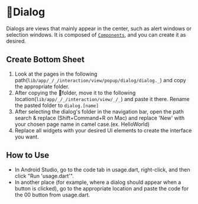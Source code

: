 # Dialog

Dialogs are views that mainly appear in the center, such as alert windows or selection windows. It is composed of [`Components`](../componenet/), and you can create it as desired.

## Create Bottom Sheet

1. Look at the pages in the following path(`lib/app/_/_/interaction/view/popup/dialog/dialog._`) and copy the appropriate folder.&#x20;
2. After copying the folder, move it to the following location(`lib/app/_/_/interaction/view/_/_`) and paste it there. Rename the pasted folder to `dialog.[name]`
3. After selecting the dialog's folder in the navigation bar, open the path search & replace (Shift+Command+R on Mac) and replace 'New' with your chosen page name in camel case.(ex. HelloWorld)
4. Replace all widgets with your desired UI elements to create the interface you want.



## How to Use

* In Android Studio, go to the code tab in usage.dart, right-click, and then click "Run 'usage.dart'".
* In another place (for example, where a dialog should appear when a button is clicked), go to the appropriate location and paste the code for the 00 button from usage.dart.

